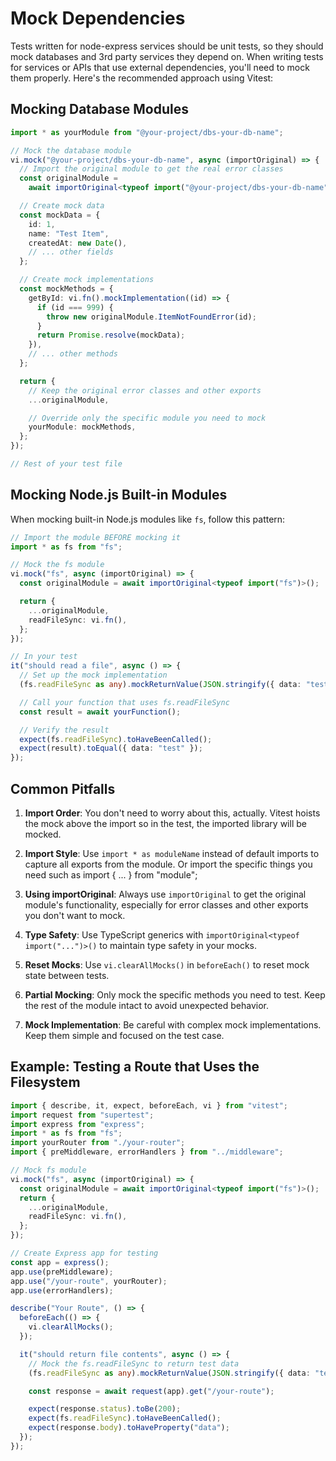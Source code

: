 # Mock Dependencies

Tests written for node-express services should be unit tests, so they should mock databases and 3rd party services they depend on.
When writing tests for services or APIs that use external dependencies, you'll need to mock them properly. Here's the recommended approach using Vitest:

## Mocking Database Modules

```typescript
import * as yourModule from "@your-project/dbs-your-db-name";

// Mock the database module
vi.mock("@your-project/dbs-your-db-name", async (importOriginal) => {
  // Import the original module to get the real error classes
  const originalModule =
    await importOriginal<typeof import("@your-project/dbs-your-db-name")>();

  // Create mock data
  const mockData = {
    id: 1,
    name: "Test Item",
    createdAt: new Date(),
    // ... other fields
  };

  // Create mock implementations
  const mockMethods = {
    getById: vi.fn().mockImplementation((id) => {
      if (id === 999) {
        throw new originalModule.ItemNotFoundError(id);
      }
      return Promise.resolve(mockData);
    }),
    // ... other methods
  };

  return {
    // Keep the original error classes and other exports
    ...originalModule,

    // Override only the specific module you need to mock
    yourModule: mockMethods,
  };
});

// Rest of your test file
```

## Mocking Node.js Built-in Modules

When mocking built-in Node.js modules like `fs`, follow this pattern:

```typescript
// Import the module BEFORE mocking it
import * as fs from "fs";

// Mock the fs module
vi.mock("fs", async (importOriginal) => {
  const originalModule = await importOriginal<typeof import("fs")>();

  return {
    ...originalModule,
    readFileSync: vi.fn(),
  };
});

// In your test
it("should read a file", async () => {
  // Set up the mock implementation
  (fs.readFileSync as any).mockReturnValue(JSON.stringify({ data: "test" }));

  // Call your function that uses fs.readFileSync
  const result = await yourFunction();

  // Verify the result
  expect(fs.readFileSync).toHaveBeenCalled();
  expect(result).toEqual({ data: "test" });
});
```

## Common Pitfalls

1. **Import Order**: You don't need to worry about this, actually. Vitest hoists the mock above the import so in the test, the imported library will be mocked.

2. **Import Style**: Use `import * as moduleName` instead of default imports to capture all exports from the module. Or import the specific things you need such as import { ... } from "module";

3. **Using importOriginal**: Always use `importOriginal` to get the original module's functionality, especially for error classes and other exports you don't want to mock.

4. **Type Safety**: Use TypeScript generics with `importOriginal<typeof import("...")>()` to maintain type safety in your mocks.

5. **Reset Mocks**: Use `vi.clearAllMocks()` in `beforeEach()` to reset mock state between tests.

6. **Partial Mocking**: Only mock the specific methods you need to test. Keep the rest of the module intact to avoid unexpected behavior.

7. **Mock Implementation**: Be careful with complex mock implementations. Keep them simple and focused on the test case.

## Example: Testing a Route that Uses the Filesystem

```typescript
import { describe, it, expect, beforeEach, vi } from "vitest";
import request from "supertest";
import express from "express";
import * as fs from "fs";
import yourRouter from "./your-router";
import { preMiddleware, errorHandlers } from "../middleware";

// Mock fs module
vi.mock("fs", async (importOriginal) => {
  const originalModule = await importOriginal<typeof import("fs")>();
  return {
    ...originalModule,
    readFileSync: vi.fn(),
  };
});

// Create Express app for testing
const app = express();
app.use(preMiddleware);
app.use("/your-route", yourRouter);
app.use(errorHandlers);

describe("Your Route", () => {
  beforeEach(() => {
    vi.clearAllMocks();
  });

  it("should return file contents", async () => {
    // Mock the fs.readFileSync to return test data
    (fs.readFileSync as any).mockReturnValue(JSON.stringify({ data: "test" }));

    const response = await request(app).get("/your-route");

    expect(response.status).toBe(200);
    expect(fs.readFileSync).toHaveBeenCalled();
    expect(response.body).toHaveProperty("data");
  });
});
```
